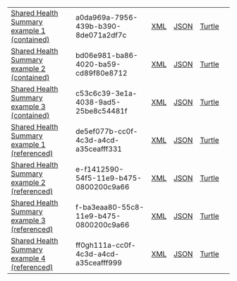 
<table class="list" width="100%">
            <tr>
                <td><a href="Composition-a0da969a-7956-439b-b390-8de071a2df7c.html">Shared Health Summary example 1 (contained)</a></td>
                <td>a0da969a-7956-439b-b390-8de071a2df7c</td>
                <td><a href="Composition-a0da969a-7956-439b-b390-8de071a2df7c.xml.html">XML</a></td>
                <td><a href="Composition-a0da969a-7956-439b-b390-8de071a2df7c.json.html">JSON</a></td>
                <td><a href="Composition-a0da969a-7956-439b-b390-8de071a2df7c.ttl.html">Turtle</a></td>
                <td></td>
            </tr>
            <tr>
                <td><a href="Composition-bd06e981-ba86-4020-ba59-cd89f80e8712.html">Shared Health Summary example 2 (contained)</a></td>
                <td>bd06e981-ba86-4020-ba59-cd89f80e8712</td>
                <td><a href="Composition-bd06e981-ba86-4020-ba59-cd89f80e8712.xml.html">XML</a></td>
                <td><a href="Composition-bd06e981-ba86-4020-ba59-cd89f80e8712.json.html">JSON</a></td>
                <td><a href="Composition-bd06e981-ba86-4020-ba59-cd89f80e8712.ttl.html">Turtle</a></td>
                <td></td>
            </tr>
            <tr>
                <td><a href="Composition-c53c6c39-3e1a-4038-9ad5-25be8c54481f.html">Shared Health Summary example 3 (contained)</a></td>
                <td>c53c6c39-3e1a-4038-9ad5-25be8c54481f</td>
                <td><a href="Composition-c53c6c39-3e1a-4038-9ad5-25be8c54481f.xml.html">XML</a></td>
                <td><a href="Composition-c53c6c39-3e1a-4038-9ad5-25be8c54481f.json.html">JSON</a></td>
                <td><a href="Composition-c53c6c39-3e1a-4038-9ad5-25be8c54481f.ttl.html">Turtle</a></td>
                <td></td>
            </tr>
            <tr>
                <td><a href="Composition-de5ef077b-cc0f-4c3d-a4cd-a35ceafff331.html">Shared Health Summary example 1 (referenced)</a></td>
                <td>de5ef077b-cc0f-4c3d-a4cd-a35ceafff331</td>
                <td><a href="Composition-de5ef077b-cc0f-4c3d-a4cd-a35ceafff331.xml.html">XML</a></td>
                <td><a href="Composition-de5ef077b-cc0f-4c3d-a4cd-a35ceafff331.json.html">JSON</a></td>
                <td><a href="Composition-de5ef077b-cc0f-4c3d-a4cd-a35ceafff331.ttl.html">Turtle</a></td>
                <td></td>
           </tr>
           <tr>
                <td><a href="Composition-e-f1412590-54f5-11e9-b475-0800200c9a66.html">Shared Health Summary example 2 (referenced)</a></td>
                <td>e-f1412590-54f5-11e9-b475-0800200c9a66</td>
                <td><a href="Composition-e-f1412590-54f5-11e9-b475-0800200c9a66.xml.html">XML</a></td>
                <td><a href="Composition-e-f1412590-54f5-11e9-b475-0800200c9a66.json.html">JSON</a></td>
                <td><a href="Composition-e-f1412590-54f5-11e9-b475-0800200c9a66.ttl.html">Turtle</a></td>
                <td></td>
           </tr>
                      <tr>
                <td><a href="Composition-f-ba3eaa80-55c8-11e9-b475-0800200c9a66.html">Shared Health Summary example 3 (referenced)</a></td>
                <td>f-ba3eaa80-55c8-11e9-b475-0800200c9a66</td>
                <td><a href="Composition-f-ba3eaa80-55c8-11e9-b475-0800200c9a66.xml.html">XML</a></td>
                <td><a href="Composition-f-ba3eaa80-55c8-11e9-b475-0800200c9a66.json.html">JSON</a></td>
                <td><a href="Composition-f-ba3eaa80-55c8-11e9-b475-0800200c9a66.ttl.html">Turtle</a></td>
                <td></td>
           </tr>
           <tr>
                <td><a href="Composition-ff0gh111a-cc0f-4c3d-a4cd-a35ceafff999.html">Shared Health Summary example 4 (referenced)</a></td>
                <td>ff0gh111a-cc0f-4c3d-a4cd-a35ceafff999</td>
                <td><a href="Composition-ff0gh111a-cc0f-4c3d-a4cd-a35ceafff999.xml.html">XML</a></td>
                <td><a href="Composition-ff0gh111a-cc0f-4c3d-a4cd-a35ceafff999.json.html">JSON</a></td>
                <td><a href="Composition-ff0gh111a-cc0f-4c3d-a4cd-a35ceafff999.ttl.html">Turtle</a></td>
                <td></td>
           </tr>
 </table>


